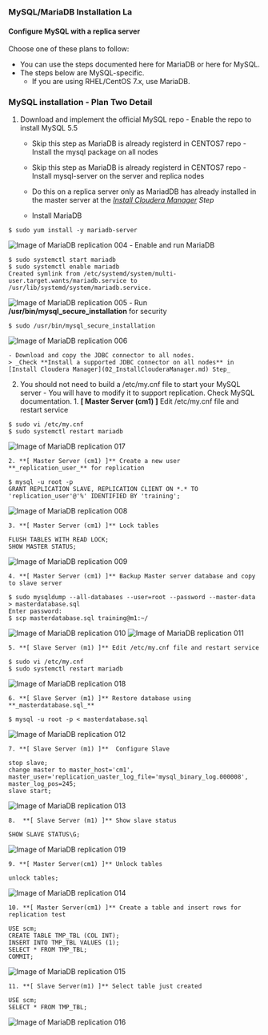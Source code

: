 ### MySQL/MariaDB Installation La
#### Configure MySQL with a replica server
Choose one of these plans to follow:
  - You can use the steps documented here for MariaDB or here for MySQL.
  - The steps below are MySQL-specific.
    - If you are using RHEL/CentOS 7.x, use MariaDB.

### MySQL installation - Plan Two Detail
  1. Download and implement the official MySQL repo
    - Enable the repo to install MySQL 5.5
      - Skip this step as MariaDB is already registerd in CENTOS7 repo
    - Install the mysql package on all nodes
      - Skip this step as MariaDB is already registerd in CENTOS7 repo
    - Install mysql-server on the server and replica nodes
      - Do this on a replica server only as MariadDB has already installed in the master server at the _[Install Cloudera Manager](02_InstallClouderaManager.md) Step_

      - Install MariaDB
```
$ sudo yum install -y mariadb-server
```
![Image of MariaDB replication 004](screenshots/mariadb-replica-004.png)
      - Enable and run MariaDB
```
$ sudo systemctl start mariadb
$ sudo systemctl enable mariadb
Created symlink from /etc/systemd/system/multi-user.target.wants/mariadb.service to /usr/lib/systemd/system/mariadb.service.
```
![Image of MariaDB replication 005](screenshots/mariadb-replica-005.png)
      - Run **/usr/bin/mysql_secure_installation** for security
```
$ sudo /usr/bin/mysql_secure_installation
```
![Image of MariaDB replication 006](screenshots/mariadb-replica-006.png)

    - Download and copy the JDBC connector to all nodes.
    > _Check **Install a supported JDBC connector on all nodes** in [Install Cloudera Manager](02_InstallClouderaManager.md) Step_

  2. You should not need to build a /etc/my.cnf file to start your MySQL server
    - You will have to modify it to support replication. Check MySQL documentation.
    1. **[ Master Server (cm1) ]** Edit /etc/my.cnf file and restart service
```
$ sudo vi /etc/my.cnf
$ sudo systemctl restart mariadb
```  
![Image of MariaDB replication 017](screenshots/mariadb-replica-017.png)

    2. **[ Master Server (cm1) ]** Create a new user **_replication_user_** for replication
```
$ mysql -u root -p
GRANT REPLICATION SLAVE, REPLICATION CLIENT ON *.* TO 'replication_user'@'%' IDENTIFIED BY 'training';
```
![Image of MariaDB replication 008](screenshots/mariadb-replica-008.png)

    3. **[ Master Server (cm1) ]** Lock tables
```
FLUSH TABLES WITH READ LOCK;
SHOW MASTER STATUS;
```
![Image of MariaDB replication 009](screenshots/mariadb-replica-009.png)

    4. **[ Master Server (cm1) ]** Backup Master server database and copy to slave server
```
$ sudo mysqldump --all-databases --user=root --password --master-data > masterdatabase.sql
Enter password:
$ scp masterdatabase.sql training@m1:~/
```
![Image of MariaDB replication 010](screenshots/mariadb-replica-010.png)
![Image of MariaDB replication 011](screenshots/mariadb-replica-011.png)

    5. **[ Slave Server (m1) ]** Edit /etc/my.cnf file and restart service
```
$ sudo vi /etc/my.cnf
$ sudo systemctl restart mariadb
```
![Image of MariaDB replication 018](screenshots/mariadb-replica-018.png)

    6. **[ Slave Server (m1) ]** Restore database using **_masterdatabase.sql_**
```
$ mysql -u root -p < masterdatabase.sql
```
![Image of MariaDB replication 012](screenshots/mariadb-replica-012.png)

    7. **[ Slave Server (m1) ]**  Configure Slave
```
stop slave;
change master to master_host='cm1', master_user='replication_uaster_log_file='mysql_binary_log.000008', master_log_pos=245;
slave start;
```
![Image of MariaDB replication 013](screenshots/mariadb-replica-013.png)

    8.  **[ Slave Server (m1) ]** Show slave status
```
SHOW SLAVE STATUS\G;
```
![Image of MariaDB replication 019](screenshots/mariadb-replica-019.png)

    9. **[ Master Server(cm1) ]** Unlock tables
```
unlock tables;
```
![Image of MariaDB replication 014](screenshots/mariadb-replica-014.png)

    10. **[ Master Server(cm1) ]** Create a table and insert rows for replication test
```
USE scm;
CREATE TABLE TMP_TBL (COL INT);
INSERT INTO TMP_TBL VALUES (1);
SELECT * FROM TMP_TBL;
COMMIT;
```
![Image of MariaDB replication 015](screenshots/mariadb-replica-015.png)

    11. **[ Slave Server(m1) ]** Select table just created
```
USE scm;
SELECT * FROM TMP_TBL;
```
![Image of MariaDB replication 016](screenshots/mariadb-replica-016.png)

